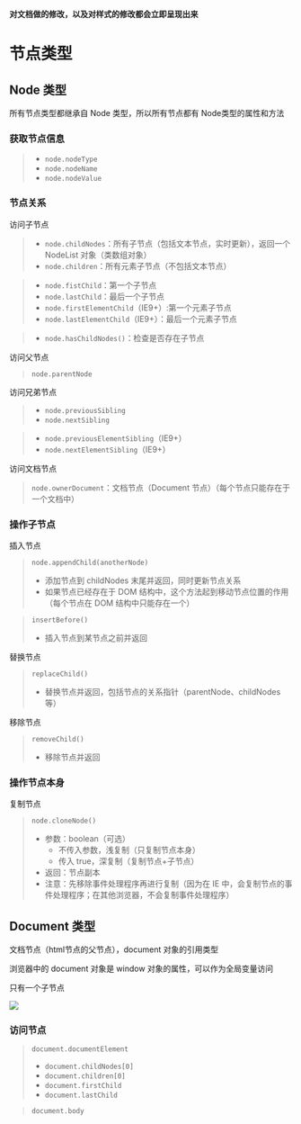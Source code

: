 **对文档做的修改，以及对样式的修改都会立即呈现出来**

# 节点类型

## Node 类型

所有节点类型都继承自 Node 类型，所以所有节点都有 Node类型的属性和方法

### 获取节点信息

> - ```node.nodeType```
> - ```node.nodeName```
> - ```node.nodeValue```

### 节点关系

访问子节点
> - ```node.childNodes```：所有子节点（包括文本节点，实时更新），返回一个 NodeList 对象（类数组对象）
> - ```node.children```：所有元素子节点（不包括文本节点）

> - ```node.fistChild```：第一个子节点
> - ```node.lastChild```：最后一个子节点
> - ```node.firstElementChild```（IE9+）:第一个元素子节点
> - ```node.lastElementChild```（IE9+）：最后一个元素子节点

> - ```node.hasChildNodes()```：检查是否存在子节点

访问父节点

> ```node.parentNode```

访问兄弟节点

> - ```node.previousSibling```
> - ```node.nextSibling```

> - ```node.previousElementSibling```（IE9+）
> - ```node.nextElementSibling```（IE9+）

访问文档节点

> ```node.ownerDocument```：文档节点（Document 节点）（每个节点只能存在于一个文档中）

### 操作子节点

插入节点

> ```node.appendChild(anotherNode)```
> - 添加节点到 childNodes 末尾并返回，同时更新节点关系
> - 如果节点已经存在于 DOM 结构中，这个方法起到移动节点位置的作用（每个节点在 DOM 结构中只能存在一个）

> ```insertBefore()```
>
> - 插入节点到某节点之前并返回

替换节点

> ```replaceChild()```
>
> - 替换节点并返回，包括节点的关系指针（parentNode、childNodes 等）

移除节点

> ```removeChild()```
>
> - 移除节点并返回

### 操作节点本身

复制节点

> ```node.cloneNode()```
>
> - 参数：boolean（可选）
>   - 不传入参数，浅复制（只复制节点本身）
>   - 传入 true，深复制（复制节点+子节点）
> - 返回：节点副本
> - 注意：先移除事件处理程序再进行复制（因为在 IE 中，会复制节点的事件处理程序；在其他浏览器，不会复制事件处理程序）

## Document 类型

文档节点（html节点的父节点），document 对象的引用类型

浏览器中的 document 对象是 window 对象的属性，可以作为全局变量访问

只有一个子节点<html>

![](https://ws2.sinaimg.cn/large/006tNc79gy1fswojj3oi3j30sg0lcgmh.jpg)

### 访问节点

<html>

> ```document.documentElement```
>
> - ```document.childNodes[0]```
> - ```document.children[0]```
> - ```document.firstChild```
> - ```document.lastChild``` 

<body>

> ```document.body```

<title>

> ```document.title```（可读可写）

访问表单集合

> ```document.forms```
>
> - 返回 Nodelist，包含所有<form>节点

访问图片集合

> ```document.images```
>
> - 返回 Nodelist，包含所有<image>节点

访问连接集合

> ```document.links```
>
> - 返回 Nodelist，包含所有带 href 特性的<a>节点

### 访问 URL

> ```document.url```：页面完整 URL（只读）
>
> ```document.domain```：域名（可读可写，通过设置该属性，可以实现与不同子域通信）
>
> ```document.referrer```：链接到当前页面的页面的 URL（只读）

### 查找节点

> ```document.getElementById()```
> - 根据 id 特性查找某个节点，找不到返回 null
> - 如果有 id 相同的情况，只返回第一个节点
>
> ```document.getElementsByTagName() / node.getElementsByTagName()```
>
> - 查找某个标签名的所有节点，返回 NodeList
> - 传入*，返回的 NodeList 包含所有节点
> - 可以在元素节点上调用，只查询该元素节点的子节点
>
> ```document.getElementsByName()```
>
> - 根据 name 特性查找所有节点，返回 NodeList（用来查找表单节点）

> ```document.getElementsByClassName```【IE9+】
>
> - 根据类名查询，返回 NodeList

> ```document.querySelector() / node.querySelector()```【IE9+】
>
> -  CSS 查询，返回第一个匹配的节点，如果找不到，返回 Null
> - 可以在元素节点上调用，只查询该元素节点的子节点
>
> ```document.querySelectorAll() / node.querySelectorAll()```【IE9+】
>
> - CSS 查询，返回 NodeList，包含所有匹配节点，如果找不到 NodeList 是空的
> - 可以在元素节点上调用，只查询该元素节点的子节点
>
> ```javascript
> 	var body = document.querySelector('body')
>     var myDiv = document.querySelector('#myDiv')
>     var selected = document.querySelector('.selected')
>     var img = document.body.querySelector('img.button') // 在元素节点上调用，只查询其后代节点
> ```

### 创建节点

创建元素节点

> ```document.createElement(elementName)```

创建文本节点

> ```document.createTextNode(text)```

创建文档片段

> ```document.createDocumentFragment()```

```javascript
var elementNode = document.createElement('div')
var textNode = document.createTextNode('hello')
elementNode.appendChild(textNode)
document.body.appendChild(elementNode)
```

### 访问文档加载状态

> ```document.readyState```
>
> - loading
> - complete

```javascript
if(document.readyState === 'complete'){
    
}
```

### 文档写入

> - document.open()：打开输出流
> - document.write()：将传入字符串写入文档，原文档被覆盖
> - document.writeln()：在末尾添加 \n 
> - document.close()：关闭输出流

## Element 类型

元素节点

### 访问标签名

```elementNode.tagName```

### 访问特性

通过属性访问特性（一般情况下，都用该方式访问特性）

> ```elementNode.id```
>
> - 标签 id（可读可写）

> ```elementNode.className```
>
> - 类名字符串
> - 可读可写，修改后，如果关联了新样式，会立即呈现出来变化

> ```elementNode.style```
>
> - 样式对象，通过该对象的属性可以修改样式
> - 只能访问到内联样式，**无法访问到外部样式表中的样式**

> ```elementNode.onXxx```
>
> - 事件处理程序

> ```elementNode.attributes```
>
> - 返回 NodeList（类数组对象，用[]访问成员），包含所有特性

通过方法访问特性（访问自定义特性）
> - ```elementNode.getAttribute()```
> - ```elementNode.setAttribute()```：特性不存在时，创建该特性
> - ```elementNode.removeAttribute()```

### 创建元素节点

```document.createElement()```

## Text 类型

文本节点

- 文本节点是元素节点的子节点，通过 childNodes[0]或 firstChild 访问
- 文本节点的 parentNode 指向元素节点
- 每个元素节点最多只能有一个文本节点

属性

- 访问文本（字符串会被HTML 编码）
  - textNode.nodeValue
  - textNode.data

创建文本节点

document.createTextNode()

## DocumentFragment 类型

是什么？

> 文档片段，储存元素节点的容器

有什么用？

> 要插入多个元素节点时，可以使用文档片段保存节点，然后将节点统一插入文档，减少 dom 操作的次数，提升性能

> 注
>
> - 将文档片段插入文档，是将文档片段的所有子节点插入文档
> - 如果将节点添加到文档片段中，该节点会从文档中移除

创建文档片段

document.createDocumentFragment()

```javascript
	var div1 = document.createElement('div')
    var div2 = document.createElement('div')
    var div3 = document.createElement('div')

    var fragment = document.createDocumentFragment()
    fragment.appendChild(div1)
    fragment.appendChild(div2)
    fragment.appendChild(div3)

    document.body.appendChild(fragment)
```

# 查找节点

> ```document.getElementById()```
>
> - 根据 id 特性查找某个节点，找不到返回 null
> - 如果有 id 相同的情况，只返回第一个

> ```document.getElementsByTagName()```
>
> - 查找某个标签名的所有节点，返回 NodeList
> - 传入*，返回的 NodeList 包含所有节点
> - 可以在元素节点上调用，只查询该元素节点的子节点

> ```document.getElementsByName()```
>
> - 根据 name 特性查找表单节点，返回 NodeList

> ```document.getElementsByClassName()```【IE9+】
>
> - 根据类名查询，返回 NodeList

> ```document.querySelector()```【IE9+】
>
> -  CSS 查询，返回第一个匹配的节点，如果找不到，返回 Null
> - 可以在元素节点上调用，只查询该元素节点的子节点

> ```document.querySelectorAll()```【IE9+】
>
> - CSS 查询，返回 NodeList，包含所有匹配节点，如果找不到 NodeList 是空的
> - 可以在元素节点上调用，只查询该元素节点的子节点

# 访问节点

子节点

> ```node.childNodes```
>
> - 返回 NodeList，包含所有子节点（包括文本节点）

> ```node.children```
>
> - 返回 NodeList，包含所有元素子节点（忽略文本节点）

> ```node.firstChild```、```node.lastChild```
>
> - 返回首个、末个子节点（包括文本节点）

> ```node.firstElementChild```、```node.lastElementChild```
>
> - 返回首个、末个元素子节点（忽略文本节点）

父节点

> ```node.parentNode```

兄弟节点

> ```node.previousSibling```、```node.nextSibling```
>
> - 返回上一个、下一个同级节点（父节点必须一致）（包含文本节点）

> ```node.previousElementSibling```、```node.nextElementSibling```
>
> - 返回上一个、下一个同级元素节点（父节点必须一致）（忽略文本节点）

文本节点

> ```elementNode.firstChild```
>
> ```elementNode.childNodes[0]```

html 节点

> ```document.documentElement```

body 节点

> ```document.body```

title 节点

> ```document.title```

# 创建节点

创建元素节点

> ```document.createElement('nodeType')```

创建文本节点

> ```document.createTextNode('text')```

创建文档片段

> ```document.createDocumentFragment()```

```javascript
var element = document.createElement('div')
var textNode = document.createTextNode('hello')
element.appendChild(textNode)
document.body.appendChild(element)
```

# 操作节点【父元素】

插入节点

> ```elementNode.appendChild(newNode)```
>
> - 将节点插入到 childNodes 最后
> - 如果节点已经存在于文档中，则会导致节点移动

> ```elementNode.insertBefore(newNode,someNode)```
>
> - 将 newNode 插入到子节点 someNode 之前
> - 如果 someNode 是 null，执行与 ```dom.appendChild(newNode)```相同操作

删除节点

> ```elementNode.removeChild(node)```
>
> - 从子节点中移除某节点，并返回

替换节点

> ```elementNode.replaceChild(newNode,someNode)```
>
> - 使用某节点替换某个子节点，并返回
> - 同时更新节点关系

> ```elementNode.innerHTML = 'htmlString'```
>
> -  使用 html 文本替换所有子元素

> ```elementNode.outerHTML = 'htmlString'```
>
> - 使用 html 文本替换该元素+所有子元素

**替换节点之前一定要先移除节点上的事件处理程序**

> - 如果直接替换，节点和事件处理程序的内存不会被回收，造成内存泄露

复制节点

> ```node.cloneNode(boolean)```
>
> - true：深复制（复制节点以及所有子节点）
> - false：浅复制（复制节点本身）

# 判断关系

> ```node.contains(someNode)```【IE9+】

> ```node.compareDocumentPosition(someNode)```（IE9+）
>
> - 1：无关（给定节点不在当前文档中）
> - 2：在参考节点之前
> - 4：在参考节点之后
> - 8：包含
> - 16：被包含

# 比较节点

> ```node.isEqualNode(someNode)```
>
> - 相同类型，相同特性，childNodes 也相同，返回 true

# 修改内容

找到文本节点，并进行修改

> - ```elementNode.firstChild.nodeValue = 'xxx'```
> - ```elementNode.firstChild.data = 'xxx'```

innerHTML

> 使用文本节点，替换掉该元素节点所有子节点
>
> ```elementNode.innerHTML = 'xxx'```

textContent【IE9+】

> ```javascript
> let text = element.textContent;
> element.textContent = "this is some sample text";
> ```

# 访问属性

> ```node.id```、```node.className```、```node.style```、```node.onxxx```

> ```node.getAttribute('attributeName')```、```node.setAttribute('attributeName',value)```

> ```node.attributes```

# 访问样式【修改立即生效】

## 位置

> 元素在父元素中位置（```elementNode.offsetParent```）
>
> - ```elementNode.offsetLeft```
> - ```elementNode.offsetTop```

> 元素在文档中位置
>
> ```javascript
> function getElementLeft(element){
>       var result = element.offsetLeft
>       var parent = element.offsetParent
>       while(parent !== null){
>         result += parent.offsetLeft
>         parent = parent.offsetParent
>       }
>       return result
>     }
> ```

> 带滚动内容的元素，其内容的滚动位置（内容被盖住了多少）
>
> - ```element.scrollTop```
> - ```element.scrollLeft```

> 元素在视口（viewport）中位置【IE9+】
>
> ![](https://images0.cnblogs.com/blog2015/678562/201504/262132219001037.jpg)
>
> ```javascript
> let clientOffset = elementNode.getBoundingClientRect();
> clientOffset.top
> clientOffset.bottom
> clientOffset.left
> clientOffset.right
> ```

## 大小

> 内容+内边距+边框+滚动条
>
> - ```elementNode.offsetWidth```
> - ```elementNOde.offsetHeight```

> 内容+内边距
>
> - ```elementNode.clientWidth```
> - ```elementNode.clientHeight```

> 包含滚动情况下，元素内容总尺寸
>
> - ```elementNode.scrollWidth```
> - ```elementNode.scrollHeight```

> 确定文档总高度（html 元素滚动大小）：取 HTML 元素的 scrollHeight 和 clientHeight 的最大值
>
> ```javascript
> var docWidth = Math.max(document.documentElement.clientWidth,document.documentElement.scrollWidth)
> var docHeight = Math.max(document.documentElement.clientHeight,document.documentElement.scrollHeight)
> ```

## 样式

> 访问内联样式
>
> ```elementNode.style.xxx```

> 访问所有规则层叠后呈现的样式
>
> - ```window.getComputedStyle(element).xxx```
> - ```elementNode.currentStyle.xxx```【IE】

> ```javascript
>     var div = document.getElementById('myDiv')
>     var computedStyle = null
>     if(typeof window.getComputedStyle === 'function'){
>       computedStyle = window.getComputedStyle(div,null)
>     } else {
>       computedStyle = div.currentStyle  // 兼容 IE
>     }
>     alert(computedStyle.width)
> ```

# 访问窗口

> ```javascript
> var parentWindow = document.defaultView || document.parentWindow
> ```

# 页面滚动

> ```elementNode.scrollIntoView()```
>
> - true：元素顶部与浏览器顶部平行
> - false：元素底部与浏览器底部平行

> 修改```document.body.scrollTop/scrollLeft```

> ```window.scrollTo(x,y)```
>
> ```window.scrollBy(x,y)```

# 管理焦点

找到焦点元素

> ```document.activeElement```
>
> - 文档加载刚刚完成时，指向 document.body
> - 文档加载期间，指向 null

使某元素拥有焦点

> ```elementNode.focus()```

判断某元素是否拥有焦点

> ```elementNode.hasFocus()```

# 动态脚本

在某一时刻，通过向 dom 结构中插入<script>标签来插入 js代码

将<script>标签插入 dom 结构后，开始下载

下载完成会触发 xxx 事件

```javascript
	function loadScript(url) {
      var script = document.createElement('script')
      script.type = 'text/javascript'
      script.src = url
      document.body.appendChild(script)
    }

    function loadScriptString(code){
      var script = document.createElement('script')
      try {
        script.appendChild(document.createTextNode(code))
      } catch (error) {
        script.text = code
      }
      document.body.appendChild(script)
    }
```

# 动态样式

在某一时刻，通过向 dom 结构中插入<link>、<style>标签来插入样式

将标签插入 dom 结构后，开始下载

下载完成会触发 xxx 事件

```javascript
	function loadStyle(url){
      var link = document.createElement('link')
      link.rel = 'stylesheet'
      link.type = 'text/css'
      link.href = url
      var head = document.getElementsByTagName('head')[0]
      head.appendChild(link)
    }

    function loadStyleString(css){
      var style = document.createElement('style')
      try {
        style.appendChild(document.createTextNode(css))
      } catch (error) {
        style.styleSheet.cssText = css
      }
      var head = document.getElementsByTagName('head')[0]
      head.appendChild(style)
    }
// 注意
// 使用 styleSheet.cssText 时，再次赋值或者赋值空字符串可能导致 IE 崩溃
```

# 性能问题

DOM 操作比非 DOM 操作开销更大，为什么？

> - DOM 操作要遍历文档
> - DOM 操作可能导致 reflow 和 repaint



访问 NodeList 的情况

- 所有节点访问 childNodes 属性、children 属性
- 元素节点访问 attributes 属性
- document.getElementsByTagName()
- document.forms
- document.images
- document.links

访问 NodeList 的原理

每次访问 NodeList 时，都对文档进行一次查询

所以无论何时访问 NodeList，结果都是最新的

DOM 操作是 js 中开销最大的部分，而访问 NodeList 的开销尤其大，**所以要尽可能减少 DOM 操作和访问 NodeList**

